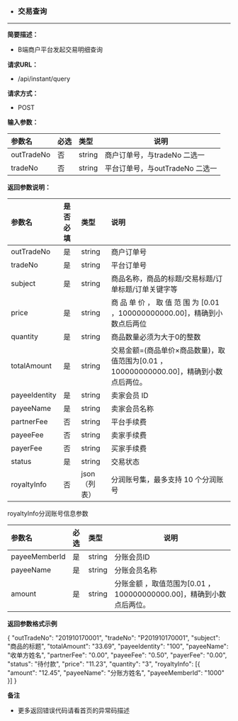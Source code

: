 * ### 交易查询

---

**简要描述：**

* B端商户平台发起交易明细查询

**请求URL：**

* /api/instant/query

**请求方式：**

* POST 

**输入参数：**

| 参数名 | 必选 | 类型 | 说明 |
| :--- | :--- | :--- | --- |
| outTradeNo | 否 | string | 商户订单号，与tradeNo 二选一 |
| tradeNo | 否 | string | 平台订单号，与outTradeNo 二选一 |

**返回参数说明：**

| 参数名 | 是否必填 | 类型 | 说明 |
| :--- | :--- | :--- | :--- |
| outTradeNo | 是 | string | 商户订单号 |
| tradeNo | 是 | string | 平台订单号 |
| subject | 是 | string | 商品名称，商品的标题/交易标题/订单标题/订单关键字等 |
| price | 是 | string | 商 品 单 价 ， 取 值 范 围 为 \[0.01 ，100000000000.00\]，精确到小数点后两位 |
| quantity | 是 | string | 商品数量必须为大于0的整数 |
| totalAmount | 是 | string | 交易金额=\(商品单价×商品数量\)，取值范围为\[0.01 ，100000000000.00\]，精确到小数点后两位。 |
| payeeIdentity | 是 | string | 卖家会员 ID |
| payeeName | 是 | string | 卖家会员名称 |
| partnerFee | 否 | string | 平台手续费 |
| payeeFee | 否 | string | 卖家手续费 |
| payerFee | 否 | string | 买家手续费 |
| status | 是 | string | 交易状态 |
| royaltyInfo | 否 | json（列表） | 分润账号集，最多支持 10 个分润账号 |

royaltyInfo分润账号信息参数

| 参数名 | 必选 | 类型 | 说明 |
| :--- | :--- | :--- | --- |
| payeeMemberId | 是 | string | 分账会员ID |
| payeeName | 是 | string | 分账会员名称 |
| amount | 是 | string | 分账金额 ，取值范围为\[0.01 ，100000000000.00\]，精确到小数点后两位。 |

**返回参数格式示例**

{
	"outTradeNo": "201910170001",
	"tradeNo": "P201910170001",
	"subject": "商品的标题",
	"totalAmount": "33.69",
	"payeeIdentity": "100",
	"payeeName": "收单方姓名",
	"partnerFee": "0.00",
	"payeeFee": "0.50",
	"payerFee": "0.00",
	"status": "待付款",
	"price": "11.23",
	"quantity": "3",
	"royaltyInfo": [{
		"amount": "12.45",
		"payeeName": "分账方姓名",
		"payeeMemberId": "1000"
	}]
}


**备注**

* 更多返回错误代码请看首页的异常码描述



